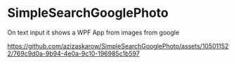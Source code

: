 # SimpleSearchGooglePhoto
On text input it shows a WPF App from images from google




https://github.com/azizaskarow/SimpleSearchGooglePhoto/assets/105011522/769c9d0a-9b94-4e0a-9c10-196985c1b597

